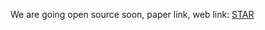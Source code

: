 We are going open source soon, paper link, web link: [STAR](https://linlin-dev.github.io/project/STAR.html)
